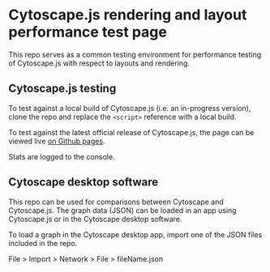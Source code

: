 # Cytoscape.js rendering and layout performance test page

This repo serves as a common testing environment for performance testing of Cytoscape.js with respect to layouts and rendering.

## Cytoscape.js testing

To test against a local build of Cytoscape.js (i.e. an in-progress version), clone the repo and replace the `<script>` reference with a local build.

To test against the latest official release of Cytoscape.js, the page can be viewed live [on Github pages](https://cytoscape.github.io/js-perf).

Stats are logged to the console.

## Cytoscape desktop software

This repo can be used for comparisons between Cytoscape and Cytoscape.js.  The graph data (JSON) can be loaded in an app using Cytoscape.js or in the Cytoscape desktop software.

To load a graph in the Cytoscape desktop app, import one of the JSON files included in the repo.

File > Import > Network > File > fileName.json 